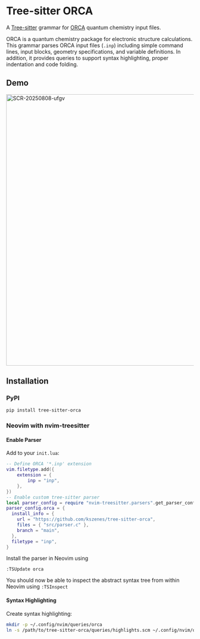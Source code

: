 # Tree-sitter ORCA

A [Tree-sitter](https://tree-sitter.github.io/tree-sitter/) grammar for [ORCA](https://www.faccts.de/orca/) quantum chemistry input files.

ORCA is a quantum chemistry package for electronic structure calculations.
This grammar parses ORCA input files (`.inp`) including simple command lines, input blocks, geometry specifications, and variable definitions.
In addition, it provides queries to support syntax highlighting, proper indentation and code folding.

## Demo

<img width="690" height="729" alt="SCR-20250808-ufgv" src="https://github.com/user-attachments/assets/a4dbca4a-0545-4cb6-bdcb-a1a989b401ac" />

## Installation

### PyPI

```bash
pip install tree-sitter-orca
```

### Neovim with nvim-treesitter

#### Enable Parser

Add to your `init.lua`:

```lua
-- Define ORCA '*.inp' extension
vim.filetype.add({
	extension = {
		inp = "inp",
	},
})
-- Enable custom tree-sitter parser
local parser_config = require "nvim-treesitter.parsers".get_parser_configs()
parser_config.orca = {
  install_info = {
    url = "https://github.com/kszenes/tree-sitter-orca",
    files = { "src/parser.c" },
    branch = "main",
  },
  filetype = "inp",
}
```

Install the parser in Neovim using

```
:TSUpdate orca
```

You should now be able to inspect the abstract syntax tree from within Neovim using `:TSInspect`

#### Syntax Highlighting

Create syntax highlighting:

```bash
mkdir -p ~/.config/nvim/queries/orca
ln -s /path/to/tree-sitter-orca/queries/highlights.scm ~/.config/nvim/queries/orca/highlights.scm
```

